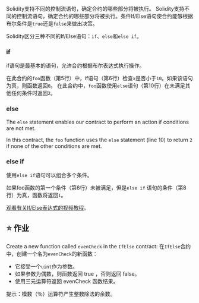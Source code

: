 Solidity支持不同的控制流语句，确定合约的哪些部分将被执行。 Solidity支持不同的控制流语句，确定合约的哪些部分将被执行。条件If/Else语句使合约能够根据布尔条件是`true`还是`false`来做出决策。

Solidity区分三种不同的If/Else语句：`if`、`else`和`else if`。

### if

if语句是最基本的语句，允许合约根据布尔表达式执行操作。

在此合约的`foo`函数（第5行）中，if语句（第6行）检查`x`是否小于`10`。如果该语句为真，则函数返回`0`。 在此合约中，`foo`函数使用`else`语句（第10行）在未满足其他任何条件时返回`2`。

### else

The `else` statement enables our contract to perform an action if conditions are not met.

In this contract, the `foo` function uses the `else` statement (line 10) to return `2` if none of the other conditions are met.

### else if

使用`else if`语句可以组合多个条件。

如果foo函数的第一个条件（第6行）未被满足，但是`else if` 语句的条件（第8行）为真，函数将返回`1`。

<a href="https://www.youtube.com/watch?v=Ld8bFWXLSfs" target="_blank">观看有关If/Else表达式的视频教程</a>。

## ⭐️ 作业

Create a new function called `evenCheck` in the `IfElse` contract:
在`IfElse`合约中，创建一个名为`evenCheck`的新函数：

- 它接受一个`uint`作为参数。
- 如果参数为偶数，则函数返回 true ，否则返回 false。
- 使用三元运算符返回 evenCheck 函数结果。

提示：模数（％）运算符产生整数除法的余数。